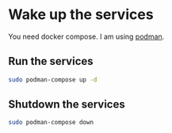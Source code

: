 # Wake up the services

You need docker compose. I am using [podman](https://docs.oracle.com/en/learn/podman-compose/index.html#create-a-docker-compose-file).

## Run the services

```sh
sudo podman-compose up -d
```

## Shutdown the services

```sh
sudo podman-compose down
```
